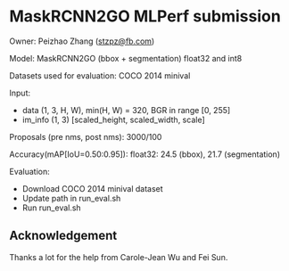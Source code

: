 # MaskRCNN2GO MLPerf submission

Owner: Peizhao Zhang (stzpz@fb.com)

Model: MaskRCNN2GO (bbox + segmentation) float32 and int8

Datasets used for evaluation: COCO 2014 minival

Input: 
  * data (1, 3, H, W), min(H, W) = 320, BGR in range [0, 255]
  * im_info (1, 3) [scaled_height, scaled_width, scale]

Proposals (pre nms, post nms): 3000/100

Accuracy(mAP[IoU=0.50:0.95]): 
	float32: 	24.5 (bbox), 21.7 (segmentation)

Evaluation:
* Download COCO 2014 minival dataset
* Update path in run_eval.sh
* Run run_eval.sh


## Acknowledgement

Thanks a lot for the help from Carole-Jean Wu and Fei Sun.

